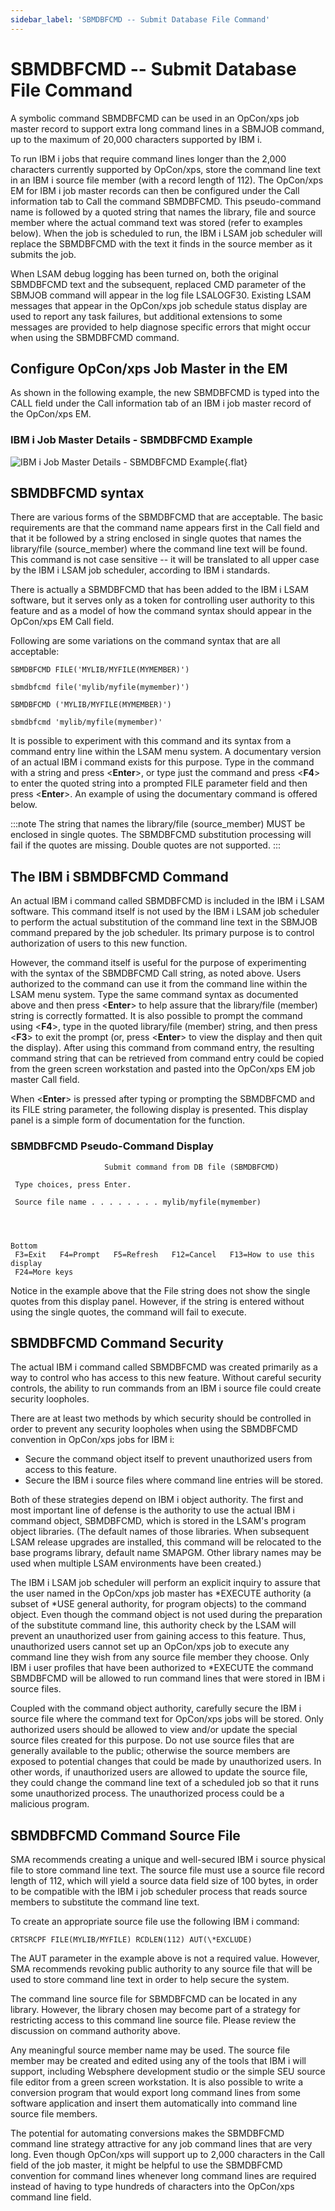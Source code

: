 ```yaml
---
sidebar_label: 'SBMDBFCMD -- Submit Database File Command'
---
```


# SBMDBFCMD -- Submit Database File Command

A symbolic command SBMDBFCMD can be used in an OpCon/xps job master
record to support extra long command lines in a SBMJOB command, up to
the maximum of 20,000 characters supported by IBM i.

To run IBM i jobs that require command lines longer than the 2,000
characters currently supported by OpCon/xps, store the command line text
in an IBM i source file member (with a record length of 112). The
OpCon/xps EM for IBM i job master records can then be configured under
the Call information tab to Call the command SBMDBFCMD. This
pseudo-command name is followed by a quoted string that names the
library, file and source member where the actual command text was stored
(refer to examples below). When the job is scheduled to run, the IBM i
LSAM job scheduler will replace the SBMDBFCMD with the text it finds in
the source member as it submits the job.

When LSAM debug logging has been turned on, both the original SBMDBFCMD
text and the subsequent, replaced CMD parameter of the SBMJOB command
will appear in the log file LSALOGF30. Existing LSAM messages that
appear in the OpCon/xps job schedule status display are used to report
any task failures, but additional extensions to some messages are
provided to help diagnose specific errors that might occur when using
the SBMDBFCMD command.

## Configure OpCon/xps Job Master in the EM

As shown in the following example, the new SBMDBFCMD is typed into the
CALL field under the Call information tab of an IBM i job master record
of the OpCon/xps EM.

### IBM i Job Master Details - SBMDBFCMD Example

![IBM i Job Master Details - SBMDBFCMD Example](../Resources/Images/IBM-i/IBM-i-Job-Master-Details---SBMDBFCMD-Example.png "IBM i Job Master Details - SBMDBFCMD Example"){.flat}

## SBMDBFCMD syntax

There are various forms of the SBMDBFCMD that are acceptable. The basic
requirements are that the command name appears first in the Call field
and that it be followed by a string enclosed in single quotes that names
the library/file (source_member) where the command line text will be
found. This command is not case sensitive -- it will be translated to
all upper case by the IBM i LSAM job scheduler, according to IBM i
standards.

There is actually a SBMDBFCMD that has been added to the IBM i LSAM
software, but it serves only as a token for controlling user authority
to this feature and as a model of how the command syntax should appear
in the OpCon/xps EM Call field.

Following are some variations on the command syntax that are all
acceptable:
```
SBMDBFCMD FILE('MYLIB/MYFILE(MYMEMBER)')
```
```
sbmdbfcmd file('mylib/myfile(mymember)')
```
```
SBMDBFCMD ('MYLIB/MYFILE(MYMEMBER)')
```
```
sbmdbfcmd 'mylib/myfile(mymember)'
```
It is possible to experiment with this command and its syntax from a
command entry line within the LSAM menu system. A documentary version of
an actual IBM i command exists for this purpose. Type in the command
with a string and press <**Enter**\>, or type just the command and
press <**F4**\> to enter the quoted string into a prompted FILE
parameter field and then press <**Enter**\>. An example of using the
documentary command is offered below.

:::note
The string that names the library/file (source_member) MUST be enclosed in single quotes. The SBMDBFCMD substitution processing will fail if the quotes are missing. Double quotes are not supported.
:::

## The IBM i SBMDBFCMD Command

An actual IBM i command called SBMDBFCMD is included in the IBM i LSAM
software. This command itself is not used by the IBM i LSAM job
scheduler to perform the actual substitution of the command line text in
the SBMJOB command prepared by the job scheduler. Its primary purpose is
to control authorization of users to this new function.

However, the command itself is useful for the purpose of experimenting
with the syntax of the SBMDBFCMD Call string, as noted above. Users
authorized to the command can use it from the command line within the
LSAM menu system. Type the same command syntax as documented above and
then press <**Enter**\> to help assure that the library/file (member)
string is correctly formatted. It is also possible to prompt the command
using <**F4**\>, type in the quoted library/file (member) string, and
then press <**F3**\> to exit the prompt (or, press <**Enter**\> to
view the display and then quit the display). After using this command
from command entry, the resulting command string that can be retrieved
from command entry could be copied from the green screen workstation and
pasted into the OpCon/xps EM job master Call field.

When <**Enter**\> is pressed after typing or prompting the SBMDBFCMD
and its FILE string parameter, the following display is presented. This
display panel is a simple form of documentation for the function.

### SBMDBFCMD Pseudo-Command Display
```
                     Submit command from DB file (SBMDBFCMD)                    
                                                                                
 Type choices, press Enter.                                                     
                                                                                
 Source file name . . . . . . . . mylib/myfile(mymember)                               
                                                                                
                                                                                
                                                                                
                                                                          Bottom 
 F3=Exit   F4=Prompt   F5=Refresh   F12=Cancel   F13=How to use this display    
 F24=More keys                                                                  
```
Notice in the example above that the File string does not show the
single quotes from this display panel. However, if the string is entered
without using the single quotes, the command will fail to execute.

## SBMDBFCMD Command Security

The actual IBM i command called SBMDBFCMD was created primarily as a way
to control who has access to this new feature. Without careful security
controls, the ability to run commands from an IBM i source file could
create security loopholes.

There are at least two methods by which security should be controlled in
order to prevent any security loopholes when using the SBMDBFCMD
convention in OpCon/xps jobs for IBM i:

- Secure the command object itself to prevent unauthorized users from
    access to this feature.
- Secure the IBM i source files where command line entries will be
    stored.

Both of these strategies depend on IBM i object authority. The first and
most important line of defense is the authority to use the actual IBM i
command object, SBMDBFCMD, which is stored in the LSAM's program object
libraries. (The default names of those libraries. When subsequent LSAM
release upgrades are installed, this command will be relocated to the
base programs library, default name SMAPGM. Other library names may be
used when multiple LSAM environments have been created.)

The IBM i LSAM job scheduler will perform an explicit inquiry to assure
that the user named in the OpCon/xps job master has \*EXECUTE authority
(a subset of \*USE general authority, for program objects) to the
command object. Even though the command object is not used during the
preparation of the substitute command line, this authority check by the
LSAM will prevent an unauthorized user from gaining access to this
feature. Thus, unauthorized users cannot set up an OpCon/xps job to
execute any command line they wish from any source file member they
choose. Only IBM i user profiles that have been authorized to \*EXECUTE
the command SBMDBFCMD will be allowed to run command lines that were
stored in IBM i source files.

Coupled with the command object authority, carefully secure the IBM i
source file where the command text for OpCon/xps jobs will be stored.
Only authorized users should be allowed to view and/or update the
special source files created for this purpose. Do not use source files
that are generally available to the public; otherwise the source members
are exposed to potential changes that could be made by unauthorized
users. In other words, if unauthorized users are allowed to update the
source file, they could change the command line text of a scheduled job
so that it runs some unauthorized process. The unauthorized process
could be a malicious program.

## SBMDBFCMD Command Source File

SMA recommends creating a unique and well-secured IBM i source physical
file to store command line text. The source file must use a source file
record length of 112, which will yield a source data field size of 100
bytes, in order to be compatible with the IBM i job scheduler process
that reads source members to substitute the command line text.

To create an appropriate source file use the following IBM i command:
```
CRTSRCPF FILE(MYLIB/MYFILE) RCDLEN(112) AUT(\*EXCLUDE)
```
The AUT parameter in the example above is not a required value. However,
SMA recommends revoking public authority to any source file that will be
used to store command line text in order to help secure the system.

The command line source file for SBMDBFCMD can be located in any
library. However, the library chosen may become part of a strategy for
restricting access to this command line source file. Please review the
discussion on command authority above.

Any meaningful source member name may be used. The source file member
may be created and edited using any of the tools that IBM i will
support, including Websphere development studio or the simple SEU source
file editor from a green screen workstation. It is also possible to
write a conversion program that would export long command lines from
some software application and insert them automatically into command
line source file members.

The potential for automating conversions makes the SBMDBFCMD command
line strategy attractive for any job command lines that are very long.
Even though OpCon/xps will support up to 2,000 characters in the Call
field of the job master, it might be helpful to use the SBMDBFCMD
convention for command lines whenever long command lines are required
instead of having to type hundreds of characters into the OpCon/xps
command line field.
